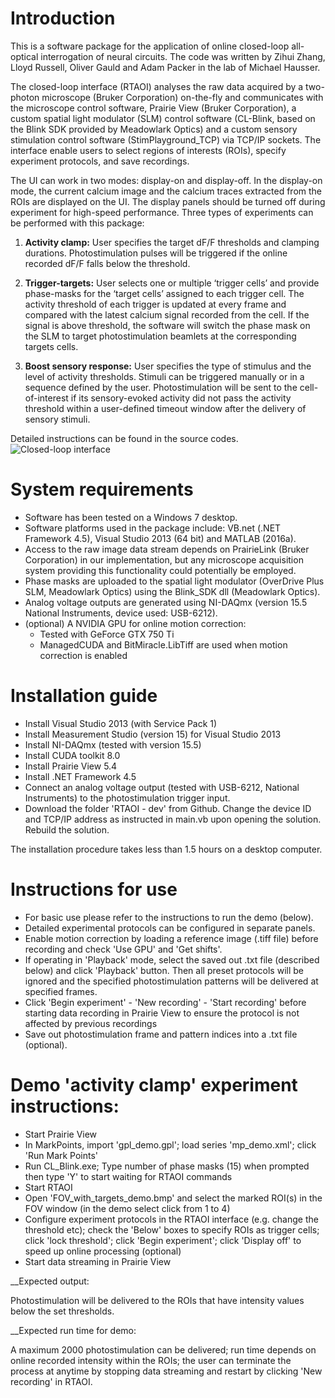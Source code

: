 # Introduction
This is a software package for the application of online closed-loop all-optical interrogation of neural circuits. The code was written by Zihui Zhang, Lloyd Russell, Oliver Gauld and Adam Packer in the lab of Michael Hausser.

The closed-loop interface (RTAOI) analyses the raw data acquired by a two-photon microscope (Bruker Corporation) on-the-fly and communicates with the microscope control software, Prairie View (Bruker Corporation), a custom spatial light modulator (SLM) control software (CL-Blink, based on the Blink SDK provided by Meadowlark Optics) and a custom sensory stimulation control software (StimPlayground_TCP) via TCP/IP sockets. The interface enable users to select regions of interests (ROIs), specify experiment protocols, and save recordings. 

The UI can work in two modes: display-on and display-off. In the display-on mode, the current calcium image and the calcium traces extracted from the ROIs are displayed on the UI. The display panels should be turned off during experiment for high-speed performance. Three types of experiments can be performed with this package:

1.	__Activity clamp:__
User specifies the target dF/F thresholds and clamping durations. Photostimulation pulses will be triggered if the online recorded dF/F falls below the threshold.

2.	__Trigger-targets:__
User selects one or multiple ‘trigger cells’ and provide phase-masks for the ‘target cells’ assigned to each trigger cell. The activity threshold of each trigger is updated at every frame and compared with the latest calcium signal recorded from the cell. If the signal is above threshold, the software will switch the phase mask on the SLM to target photostimulation beamlets at the corresponding targets cells. 

3.	__Boost sensory response:__
User specifies the type of stimulus and the level of activity thresholds. Stimuli can be triggered manually or in a sequence defined by the user. Photostimulation will be sent to the cell-of-interest if its sensory-evoked activity did not pass the activity threshold within a user-defined timeout window after the delivery of sensory stimuli. 

Detailed instructions can be found in the source codes.
![Closed-loop interface](https://github.com/alloptical/ClosedLoop/blob/master/images/RTAOI201802.PNG)

# System requirements
*	Software has been tested on a Windows 7 desktop.
*	Software platforms used in the package include: VB.net (.NET Framework 4.5), Visual Studio 2013 (64 bit) and MATLAB (2016a). 
*	Access to the raw image data stream depends on PrairieLink (Bruker Corporation) in our implementation, but any microscope acquisition system providing this functionality could potentially be employed.
*	Phase masks are uploaded to the spatial light modulator (OverDrive Plus SLM, Meadowlark Optics) using the Blink_SDK dll (Meadowlark Optics).
*	Analog voltage outputs are generated using NI-DAQmx (version 15.5 National Instruments, device used: USB-6212).
*	(optional) A NVIDIA GPU for online motion correction:
    * Tested with GeForce GTX 750 Ti
    * ManagedCUDA and BitMiracle.LibTiff are used when motion correction is enabled

# Installation guide
*	Install Visual Studio 2013 (with Service Pack 1)
*	Install Measurement Studio (version 15) for Visual Studio 2013 
*	Install NI-DAQmx (tested with version 15.5)
*	Install CUDA toolkit 8.0
*	Install Prairie View 5.4
*	Install .NET Framework 4.5 
*	Connect an analog voltage output (tested with USB-6212, National Instruments) to the photostimulation trigger input.
*	Download the folder 'RTAOI - dev' from Github. Change the device ID and TCP/IP address as instructed in main.vb upon opening the solution. Rebuild the solution.

The installation procedure takes less than 1.5 hours on a desktop computer.

# Instructions for use 
*	For basic use please refer to the instructions to run the demo (below).
*	Detailed experimental protocols can be configured in separate panels.
*	Enable motion correction by loading a reference image (.tiff file) before recording and check 'Use GPU' and 'Get shifts'.
*	If operating in 'Playback' mode, select the saved out .txt file (described below) and click 'Playback' button. Then all preset protocols will be ignored and the specified photostimulation patterns will be delivered at specified frames.
*	Click 'Begin experiment' - 'New recording' - 'Start recording' before starting data recording in Prairie View to ensure the protocol is not affected by previous recordings
*	Save out photostimulation frame and pattern indices into a .txt file (optional).

# Demo 'activity clamp' experiment instructions:
*	Start Prairie View
*	In MarkPoints, import 'gpl_demo.gpl'; load series 'mp_demo.xml'; click 'Run Mark Points'
*	Run CL_Blink.exe; Type number of phase masks (15) when prompted then type 'Y' to start waiting for RTAOI commands
*	Start RTAOI
*	Open 'FOV_with_targets_demo.bmp' and select the marked ROI(s) in the FOV window (in the demo select click from 1 to 4)
*	Configure experiment protocols in the RTAOI interface (e.g. change the threshold etc); check the 'Below' boxes to specify ROIs as trigger cells; click 'lock threshold'; click 'Begin experiment'; click 'Display off' to speed up online processing (optional)
*	Start data streaming in Prairie View

__Expected output:

Photostimulation will be delivered to the ROIs that have intensity values below the set thresholds.
      
__Expected run time for demo:

A maximum 2000 photostimulation can be delivered; run time depends on online recorded intensity within the ROIs; the user can terminate the process at anytime by stopping data streaming and restart by clicking 'New recording' in RTAOI.

